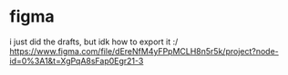 # figma
i just did the drafts, but idk how to export it :/
https://www.figma.com/file/dEreNfM4yFPpMCLH8n5r5k/project?node-id=0%3A1&t=XgPqA8sFap0Egr21-3
